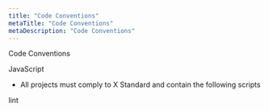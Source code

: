 ```yaml
---
title: "Code Conventions"
metaTitle: "Code Conventions"
metaDescription: "Code Conventions"
---
```


Code Conventions



JavaScript

- All projects must comply to X Standard and contain the following scripts

lint
